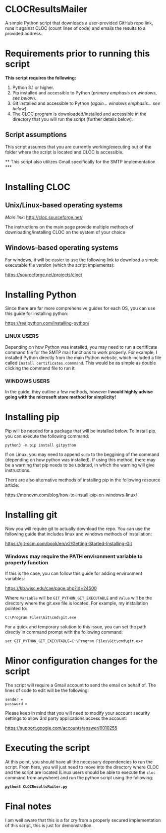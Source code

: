 # CLOCResultsMailer
A simple Python script that downloads a user-provided GitHub repo link, runs it against CLOC (count lines of code) and emails the results to a provided address. 

# Requirements prior to running this script

**This script requires the following:**

1. Python 3.1 or higher.
2. Pip installed and accessible to Python (*primary emphasis on windows, see below*).
3. Git installed and accessible to Python (*again... windows emphasis... see below*).
4. The CLOC program is downloaded/installed and accessible in the directory that you will run the script (further details below).



## Script assumptions

This script assumes that you are currently working/executing out of the folder where the script is located and CLOC is accessible.

** This script also utilizes Gmail specifically for the SMTP implementation ***

# Installing CLOC



## Unix/Linux-based operating systems

*Main link*: http://cloc.sourceforge.net/

The instructions on the main page provide multiple methods of downloading/installing CLOC on the system of your choice

## Windows-based operating systems 

For windows, it will be easier to use the following link to download a simple executable file version (which the script implements):

https://sourceforge.net/projects/cloc/

# Installing Python

Since there are far more comprehensive guides for each OS, you can use this guide for installing python:

https://realpython.com/installing-python/

### LINUX USERS

Depending on how Python was installed, you may need to run a certificate command file for the SMTP mail functions to work properly. For example, I installed Python directly from the main Python website, which included a file called ```Install certificates.commmand```. This would be as simple as double clicking the command file to run it.

### WINDOWS USERS

In the guide, they outline a few methods, however **I would highly advise going with the microsoft store method for simplicity!**

# Installing pip

Pip will be needed for a package that will be installed below. To install pip, you can execute the following command:

```
python3 -m pip install gitpython
```

If on Linux, you may need to append ```sudo``` to the beggining of the command (depending on how python was installed). If using this method, there may be a warning that pip needs to be updated, in which the warning will give instructions.


There are also alternative methods of installing pip in the following resource article:

https://monovm.com/blog/how-to-install-pip-on-windows-linux/


# Installing git

Now you will require git to actually download the repo. You can use the following guide that includes linux and windows methods of installation:

https://git-scm.com/book/en/v2/Getting-Started-Installing-Git

### Windows may require the PATH environment variable to properly function

If this is the case, you can follow this guide for adding environment variables:

https://kb.wisc.edu/cae/page.php?id=24500

Where ```Variable``` will be ```GIT_PYTHON_GIT_EXECUTABLE``` and ```Value``` will be the directory where the git.exe file is located. For example, my installation pointed to:

```C:\Program Files\Git\cmd\git.exe```

For a quick and temporary solution to this issue, you can set the path directly in command prompt with the following command:

```set GIT_PYTHON_GIT_EXECUTABLE=C:\Program Files\Git\cmd\git.exe```

# Minor configuration changes for the script

The script will require a Gmail account to send the email on behalf of. The lines of code to edit will be the following:

```
sender = 
password =
```
Please keep in mind that you will need to modify your account security settings to allow 3rd party applications access the account:

https://support.google.com/accounts/answer/6010255

# Executing the script

At this point, you should have all the necessary dependencies to run the script. From here, you will just need to move into the directory where CLOC and the script are located (Linux users should be able to execute the ```cloc``` command from anywhere) and run the python script using the following:

 **```python3 CLOCResultsMailer.py```**
 
 # Final notes
 
 I am well aware that this is a far cry from a properly secured implementation of this script, this is just for demonstration.
